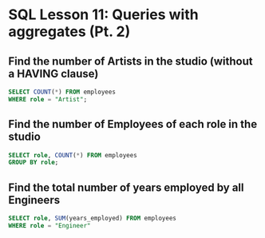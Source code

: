 # SQL Lesson 11: Queries with aggregates (Pt. 2)

## Find the number of Artists in the studio (without a HAVING clause) 
```sql
SELECT COUNT(*) FROM employees
WHERE role = "Artist";
```


## Find the number of Employees of each role in the studio
```sql
SELECT role, COUNT(*) FROM employees
GROUP BY role;
```

## Find the total number of years employed by all Engineers
```sql
SELECT role, SUM(years_employed) FROM employees
WHERE role = "Engineer"
```